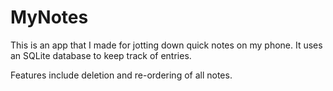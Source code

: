 # MyNotes
This is an app that I made for jotting down quick notes on my phone. It uses an SQLite database to keep track of entries.

Features include deletion and re-ordering of all notes.
